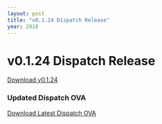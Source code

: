 ```yaml
---
layout: post
title: "v0.1.24 Dispatch Release"
year: 2018
---
```


# v0.1.24 Dispatch Release

[Download v0.1.24](https://github.com/vmware/dispatch/releases/tag/v0.1.24)


### Updated Dispatch OVA
[Download Latest Dispatch OVA](https://s3-us-west-2.amazonaws.com/dispatch-imgs/VMware-ubuntu-kubernetes-dispatch.ova)
